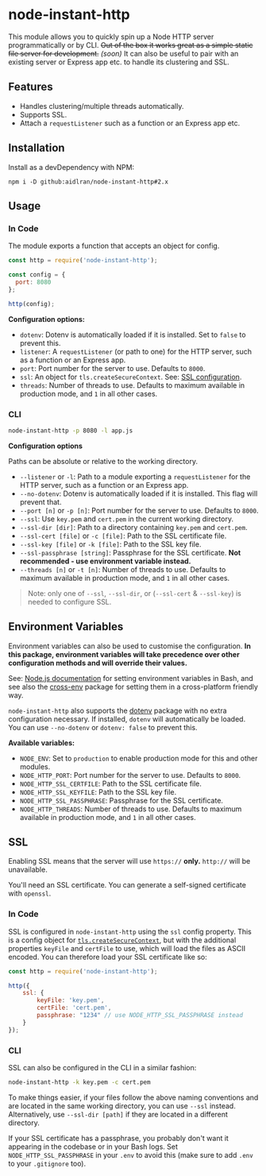 # node-instant-http

This module allows you to quickly spin up a Node HTTP server programmatically or by CLI.
~~Out of the box it works great as a simple static file server for development.~~ _(soon)_
It can also be useful to pair with an existing server or Express app etc. to handle its clustering and SSL.

## Features

- Handles clustering/multiple threads automatically.
- Supports SSL.
- Attach a `requestListener` such as a function or an Express app etc.

## Installation

Install as a devDependency with NPM:

```
npm i -D github:aidlran/node-instant-http#2.x
```

## Usage

### In Code

The module exports a function that accepts an object for config. 

```js
const http = require('node-instant-http');

const config = {
  port: 8080
};

http(config);
```

**Configuration options:**

- `dotenv`: Dotenv is automatically loaded if it is installed. Set to `false` to prevent this.
- `listener`: A `requestListener` (or path to one) for the HTTP server, such as a function or an Express app.
- `port`: Port number for the server to use. Defaults to `8000`.
- `ssl`: An object for `tls.createSecureContext`. See: [SSL configuration](#ssl).
- `threads`: Number of threads to use. Defaults to maximum available in production mode, and `1` in all other cases.

### CLI

```sh
node-instant-http -p 8080 -l app.js
```

**Configuration options**

Paths can be absolute or relative to the working directory.

- `--listener` or `-l`: Path to a module exporting a `requestListener` for the HTTP server, such as a function or an Express app.
- `--no-dotenv`: Dotenv is automatically loaded if it is installed. This flag will prevent that.
- `--port [n]` or `-p [n]`: Port number for the server to use. Defaults to `8000`.
- `--ssl`: Use `key.pem` and `cert.pem` in the current working directory.
- `--ssl-dir [dir]`: Path to a directory containing `key.pem` and `cert.pem`.
- `--ssl-cert [file]` or `-c [file]`: Path to the SSL certificate file.
- `--ssl-key [file]` or `-k [file]`: Path to the SSL key file.
- `--ssl-passphrase [string]`: Passphrase for the SSL certificate. **Not recommended - use environment variable instead.**
- `--threads [n]` or `-t [n]`: Number of threads to use. Defaults to maximum available in production mode, and `1` in all other cases.

> Note: only one of `--ssl`, `--ssl-dir`, or (`--ssl-cert` & `--ssl-key`) is needed to configure SSL.

## Environment Variables

Environment variables can also be used to customise the configuration.
**In this package, environment variables will take precedence over other configuration methods and will override their values.**

See: [Node.js documentation](https://nodejs.dev/learn/how-to-read-environment-variables-from-nodejs) for setting environment variables in Bash,
and see also the [cross-env](https://www.npmjs.com/package/cross-env) package for setting them in a cross-platform friendly way.

`node-instant-http` also supports the [dotenv](https://www.npmjs.com/package/dotenv) package with no extra configuration necessary.
If installed, `dotenv` will automatically be loaded. You can use `--no-dotenv` or `dotenv: false` to prevent this.

**Available variables:**

- `NODE_ENV`: Set to `production` to enable production mode for this and other modules.
- `NODE_HTTP_PORT`: Port number for the server to use. Defaults to `8000`.
- `NODE_HTTP_SSL_CERTFILE`: Path to the SSL certificate file.
- `NODE_HTTP_SSL_KEYFILE`: Path to the SSL key file.
- `NODE_HTTP_SSL_PASSPHRASE`: Passphrase for the SSL certificate.
- `NODE_HTTP_THREADS`: Number of threads to use. Defaults to maximum available in production mode, and `1` in all other cases.

## SSL

Enabling SSL means that the server will use `https://` **only.** `http://` will be unavailable.

You'll need an SSL certificate. You can generate a self-signed certificate with `openssl`.

### In Code

SSL is configured in `node-instant-http` using the `ssl` config property. This is a config object for [`tls.createSecureContext`](https://nodejs.org/api/tls.html#tlscreatesecurecontextoptions),
but with the additional properties `keyFile` and `certFile` to use, which will load the files as ASCII encoded.
You can therefore load your SSL certificate like so:

```js
const http = require('node-instant-http');

http({
	ssl: {
		keyFile: 'key.pem',
		certFile: 'cert.pem',
		passphrase: "1234" // use NODE_HTTP_SSL_PASSPHRASE instead
	}
});
```

### CLI

SSL can also be configured in the CLI in a similar fashion:

```sh
node-instant-http -k key.pem -c cert.pem
```

To make things easier, if your files follow the above naming conventions and are located in the same working directory,
you can use `--ssl` instead. Alternatively, use `--ssl-dir [path]` if they are located in a different directory.

If your SSL certificate has a passphrase, you probably don't want it appearing in the codebase or in your Bash logs.
Set `NODE_HTTP_SSL_PASSPHRASE` in your `.env` to avoid this (make sure to add `.env` to your `.gitignore` too).
